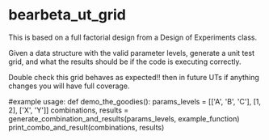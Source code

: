 # bearbeta_ut_grid


This is based on a full factorial design from a Design of Experiments class. 

Given a data structure with the valid parameter levels, generate a unit test grid, and what the results should be if the code is executing correctly. 

Double check this grid behaves as expected!! then in future UTs if anything changes you will have full coverage. 


#example usage: 
def demo_the_goodies():
    params_levels = [['A', 'B', 'C'], [1, 2], ['X', 'Y']]
    combinations, results = generate_combination_and_results(params_levels, example_function)
    print_combo_and_result(combinations, results)
